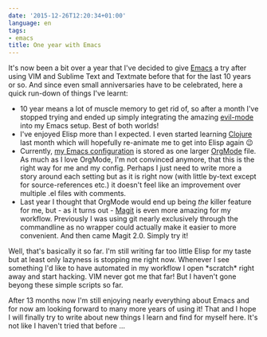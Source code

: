 ```yaml
---
date: '2015-12-26T12:20:34+01:00'
language: en
tags:
- emacs
title: One year with Emacs
---
```



It's now been a bit over a year that I've decided to give [Emacs][] a try after
using VIM and Sublime Text and Textmate before that for the last 10 years or
so. And since even small anniversaries have to be celebrated, here a quick
run-down of things I've learnt:

* 10 year means a lot of muscle memory to get rid of, so after a month I've
  stopped trying and ended up simply integrating the amazing [evil-mode][] into
  my Emacs setup. Best of both worlds!
* I've enjoyed Elisp more than I expected. I even started learning [Clojure][]
  last month which will hopefully re-animate me to get into Elisp again 😉
* Currently, [my Emacs configuration][dotfiles] is stored as one larger
  [OrgMode][] file. As much as I love OrgMode, I'm not convinced anymore, that
  this is the right way for me and my config. Perhaps I just need to write more
  a story around each setting but as it is right now (with little by-text except
  for source-references etc.) it doesn't feel like an improvement over multiple
  .el files with comments.
* Last year I thought that OrgMode would end up being *the* killer feature for
  me, but - as it turns out - [Magit][] is even more amazing for my
  workflow. Previously I was using git nearly exclusively through the
  commandline as no wrapper could actually make it easier to more
  convenient. And then came Magit 2.0. Simply try it!

Well, that's basically it so far. I'm still writing far too little Elisp for my
taste but at least only lazyness is stopping me right now. Whenever I see
something I'd like to have automated in my workflow I open \*scratch\* right
away and start hacking. VIM never got me that far! But I haven't gone beyong
these simple scripts so far.

After 13 months now I'm still enjoying nearly everything about Emacs and for now
am looking forward to many more years of using it! That and I hope I will
finally try to write about new things I learn and find for myself here. It's not
like I haven't tried that before ...

[dotfiles]: https://github.com/zerok/dotfiles/tree/master/.emacs.d
[clojure]: http://clojure.org/
[orgmode]: http://orgmode.org/
[evil-mode]: http://www.emacswiki.org/emacs/Evil
[emacs]: https://www.gnu.org/software/emacs/
[magit]: http://magit.vc/
